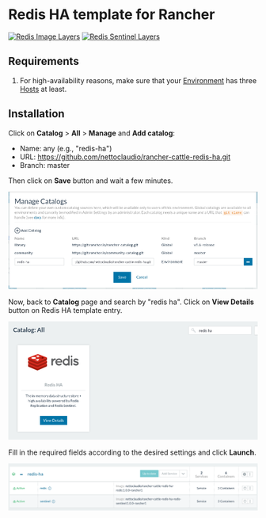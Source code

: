 # Redis HA template for Rancher

[![Redis Image Layers](https://images.microbadger.com/badges/image/nettoclaudio/rancher-cattle-redis-ha-redis.svg)](https://microbadger.com/images/nettoclaudio/rancher-cattle-redis-ha-redis "Layers of 'nettoclaudio/rancher-cattle-redis-ha-redis:latest'")
[![Redis Sentinel Layers](https://images.microbadger.com/badges/image/nettoclaudio/rancher-cattle-redis-ha-redis-sentinel.svg)](https://microbadger.com/images/nettoclaudio/rancher-cattle-redis-ha-redis-sentinel "Layers of 'nettoclaudio/rancher-cattle-redis-ha-redis-sentinel:latest'")

## Requirements

1. For high-availability reasons, make sure that your [Environment]("https://rancher.com/docs/rancher/latest/en/environments/#what-is-an-environment" "Read about Rancher environment") has three [Hosts]("https://rancher.com/docs/rancher/v1.6/en/hosts/") at least.

## Installation

Click on **Catalog** > **All** > **Manage** and **Add catalog**:

* Name: any (e.g., "redis-ha")
* URL: https://github.com/nettoclaudio/rancher-cattle-redis-ha.git
* Branch: master

Then click on **Save** button and wait a few minutes.

![Rancher UI - Manage catalogs](media/manage_catalogs.png "Adding a catalog on environment")

Now, back to **Catalog** page and search by "redis ha". Click on **View Details** button on Redis HA template entry.

![Rancher UI - Redis HA template](media/redis-ha_template.png "Redis HA template entry")

Fill in the required fields according to the desired settings and click **Launch**.

![Rancher UI - Redis HA stack](media/redis-ha_launched.png "Redis HA stack launched")